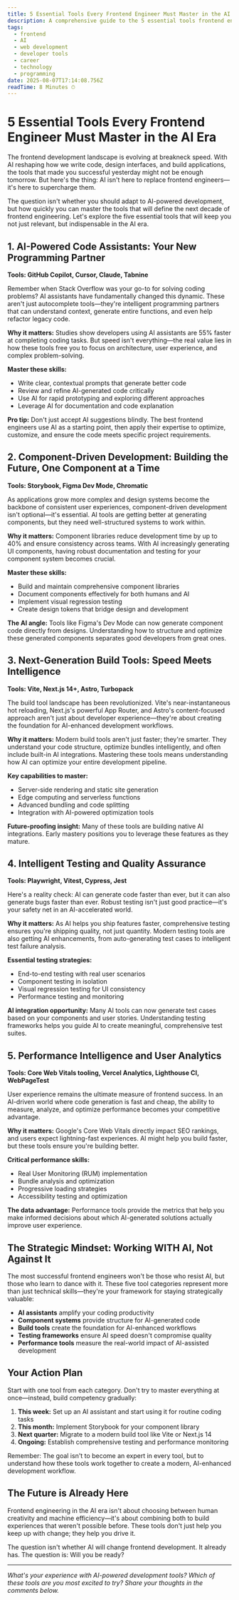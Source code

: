 ```yaml
---
title: 5 Essential Tools Every Frontend Engineer Must Master in the AI Era
description: A comprehensive guide to the 5 essential tools frontend engineers must master to stay relevant and thrive in the AI era, from AI assistants to performance monitoring.
tags:
  - frontend
  - AI
  - web development
  - developer tools
  - career
  - technology
  - programming
date: 2025-08-07T17:14:08.756Z
readTime: 8 Minutes ⏱
---
```

# 5 Essential Tools Every Frontend Engineer Must Master in the AI Era

The frontend development landscape is evolving at breakneck speed. With AI reshaping how we write code, design interfaces, and build applications, the tools that made you successful yesterday might not be enough tomorrow. But here's the thing: AI isn't here to replace frontend engineers—it's here to supercharge them.

The question isn't whether you should adapt to AI-powered development, but how quickly you can master the tools that will define the next decade of frontend engineering. Let's explore the five essential tools that will keep you not just relevant, but indispensable in the AI era.

## 1. AI-Powered Code Assistants: Your New Programming Partner

**Tools: GitHub Copilot, Cursor, Claude, Tabnine**

Remember when Stack Overflow was your go-to for solving coding problems? AI assistants have fundamentally changed this dynamic. These aren't just autocomplete tools—they're intelligent programming partners that can understand context, generate entire functions, and even help refactor legacy code.

**Why it matters:** Studies show developers using AI assistants are 55% faster at completing coding tasks. But speed isn't everything—the real value lies in how these tools free you to focus on architecture, user experience, and complex problem-solving.

**Master these skills:**
- Write clear, contextual prompts that generate better code
- Review and refine AI-generated code critically
- Use AI for rapid prototyping and exploring different approaches
- Leverage AI for documentation and code explanation

**Pro tip:** Don't just accept AI suggestions blindly. The best frontend engineers use AI as a starting point, then apply their expertise to optimize, customize, and ensure the code meets specific project requirements.

## 2. Component-Driven Development: Building the Future, One Component at a Time

**Tools: Storybook, Figma Dev Mode, Chromatic**

As applications grow more complex and design systems become the backbone of consistent user experiences, component-driven development isn't optional—it's essential. AI tools are getting better at generating components, but they need well-structured systems to work within.

**Why it matters:** Component libraries reduce development time by up to 40% and ensure consistency across teams. With AI increasingly generating UI components, having robust documentation and testing for your component system becomes crucial.

**Master these skills:**
- Build and maintain comprehensive component libraries
- Document components effectively for both humans and AI
- Implement visual regression testing
- Create design tokens that bridge design and development

**The AI angle:** Tools like Figma's Dev Mode can now generate component code directly from designs. Understanding how to structure and optimize these generated components separates good developers from great ones.

## 3. Next-Generation Build Tools: Speed Meets Intelligence

**Tools: Vite, Next.js 14+, Astro, Turbopack**

The build tool landscape has been revolutionized. Vite's near-instantaneous hot reloading, Next.js's powerful App Router, and Astro's content-focused approach aren't just about developer experience—they're about creating the foundation for AI-enhanced development workflows.

**Why it matters:** Modern build tools aren't just faster; they're smarter. They understand your code structure, optimize bundles intelligently, and often include built-in AI integrations. Mastering these tools means understanding how AI can optimize your entire development pipeline.

**Key capabilities to master:**
- Server-side rendering and static site generation
- Edge computing and serverless functions
- Advanced bundling and code splitting
- Integration with AI-powered optimization tools

**Future-proofing insight:** Many of these tools are building native AI integrations. Early mastery positions you to leverage these features as they mature.

## 4. Intelligent Testing and Quality Assurance

**Tools: Playwright, Vitest, Cypress, Jest**

Here's a reality check: AI can generate code faster than ever, but it can also generate bugs faster than ever. Robust testing isn't just good practice—it's your safety net in an AI-accelerated world.

**Why it matters:** As AI helps you ship features faster, comprehensive testing ensures you're shipping quality, not just quantity. Modern testing tools are also getting AI enhancements, from auto-generating test cases to intelligent test failure analysis.

**Essential testing strategies:**
- End-to-end testing with real user scenarios
- Component testing in isolation
- Visual regression testing for UI consistency
- Performance testing and monitoring

**AI integration opportunity:** Many AI tools can now generate test cases based on your components and user stories. Understanding testing frameworks helps you guide AI to create meaningful, comprehensive test suites.

## 5. Performance Intelligence and User Analytics

**Tools: Core Web Vitals tooling, Vercel Analytics, Lighthouse CI, WebPageTest**

User experience remains the ultimate measure of frontend success. In an AI-driven world where code generation is fast and cheap, the ability to measure, analyze, and optimize performance becomes your competitive advantage.

**Why it matters:** Google's Core Web Vitals directly impact SEO rankings, and users expect lightning-fast experiences. AI might help you build faster, but these tools ensure you're building better.

**Critical performance skills:**
- Real User Monitoring (RUM) implementation
- Bundle analysis and optimization
- Progressive loading strategies
- Accessibility testing and optimization

**The data advantage:** Performance tools provide the metrics that help you make informed decisions about which AI-generated solutions actually improve user experience.

## The Strategic Mindset: Working WITH AI, Not Against It

The most successful frontend engineers won't be those who resist AI, but those who learn to dance with it. These five tool categories represent more than just technical skills—they're your framework for staying strategically valuable:

- **AI assistants** amplify your coding productivity
- **Component systems** provide structure for AI-generated code  
- **Build tools** create the foundation for AI-enhanced workflows
- **Testing frameworks** ensure AI speed doesn't compromise quality
- **Performance tools** measure the real-world impact of AI-assisted development

## Your Action Plan

Start with one tool from each category. Don't try to master everything at once—instead, build competency gradually:

1. **This week:** Set up an AI assistant and start using it for routine coding tasks
2. **This month:** Implement Storybook for your component library
3. **Next quarter:** Migrate to a modern build tool like Vite or Next.js 14
4. **Ongoing:** Establish comprehensive testing and performance monitoring

Remember: The goal isn't to become an expert in every tool, but to understand how these tools work together to create a modern, AI-enhanced development workflow.

## The Future is Already Here

Frontend engineering in the AI era isn't about choosing between human creativity and machine efficiency—it's about combining both to build experiences that weren't possible before. These tools don't just help you keep up with change; they help you drive it.

The question isn't whether AI will change frontend development. It already has. The question is: Will you be ready?

---

*What's your experience with AI-powered development tools? Which of these tools are you most excited to try? Share your thoughts in the comments below.*